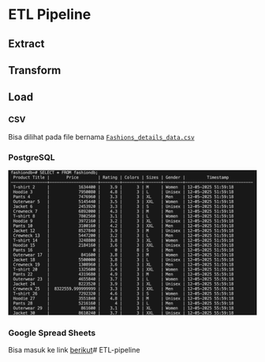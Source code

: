# ETL Pipeline

## Extract

## Transform

## Load

### CSV
Bisa dilihat pada file bernama [`Fashions_details_data.csv`](./Fashions_details_data.csv)

### PostgreSQL
![Hasil Postgre](https://github.com/jethrosta/ETL-pipeline/blob/main/assets/Relation_db_results.png)

### Google Spread Sheets
Bisa masuk ke link [berikut](https://docs.google.com/spreadsheets/d/1FTkvlwCWrMj_sgFm6b9QUIk5IFJArNfbRtXrTobGeV0/edit?usp=sharing)# ETL-pipeline
